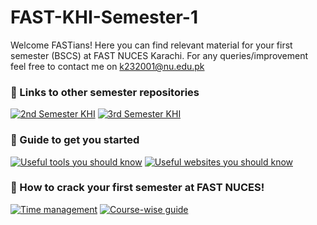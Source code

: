 
# FAST-KHI-Semester-1

Welcome FASTians! Here you can find relevant material for your first semester (BSCS) at FAST NUCES Karachi. For any queries/improvement feel free to contact me on k232001@nu.edu.pk 





### 🔗 Links to other semester repositories
[![2nd Semester KHI]()](https://github.com/MuxammilSidd/FAST-KHI-Semester-2)
[![3rd Semester KHI]()](https://github.com/MuxammilSidd/FAST-KHI-Semester-3)

### 🔗 Guide to get you started
[![Useful tools you should know]()](https://github.com/MuxammilSidd/FAST-KHI-Semester-2)
[![Useful websites you should know]()](https://github.com/MuxammilSidd/FAST-KHI-Semester-2)


### 🔗 How to crack your first semester at FAST NUCES!
[![Time management]()](https://github.com/MuxammilSidd/FAST-KHI-Semester-2)
[![Course-wise guide]()](https://github.com/MuxammilSidd/FAST-KHI-Semester-2)


